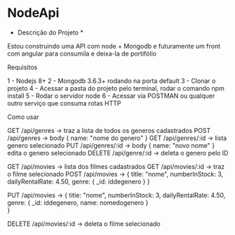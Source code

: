 # NodeApi

* Descrição do Projeto *

Estou construindo uma API com node + Mongodb e futuramente um front com angular para consumila e deixa-la de portifólio


Requisitos 

1 - Nodejs 8+
2 - Mongodb 3.6.3+ rodando na porta default
3 - Clonar o projeto
4 - Acessar a pasta do projeto pelo terminal, rodar o comando npm install
5 - Rodar o servidor node
6 - Acessar via POSTMAN ou qualquer outro serviço que consuma rotas HTTP

Como usar 

GET    /api/genres -> traz a lista de todos os generos cadastrados
POST   /api/genres -> body { name: "nome do genero" }
GET    /api/genres/:id -> lista genero selecionado
PUT    /api/genres/:id -> body { name: "novo nome" } edita o genero selecionado
DELETE /api/genre/:id -> deleta o genero pelo ID

GET   /api/movies -> lista dos filmes cadastrados
GET   /api/movies/:id -> traz o filme selecionado
POST  /api/movies -> 
{ 
   title:           "nome",
   numberInStock:   3,
   dailyRentalRate: 4.50,
   genre: {
       _id: iddegenero
   }
}

PUT /api/movies -> 
{ 
    title:           "nome",
    numberInStock:   3,
    dailyRentalRate: 4.50,
    genre: {
        _id:  iddegenero,
        name: nomedogenero
    }                          
} 

DELETE /api/movies/:id -> deleta o filme selecionado
